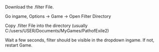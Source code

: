 Download the .filter File.

Go ingame, Options -> Game -> Open Filter Directory

Copy .filter File into the directory (usually C:/users/USER/Documents/MyGames/PathofExile2)

Wait a few seconds, filter should be visible in the dropdown ingame. 
If not, restart Game.
